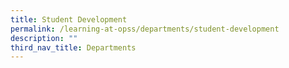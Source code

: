 ```yaml
---
title: Student Development
permalink: /learning-at-opss/departments/student-development
description: ""
third_nav_title: Departments
---
```


